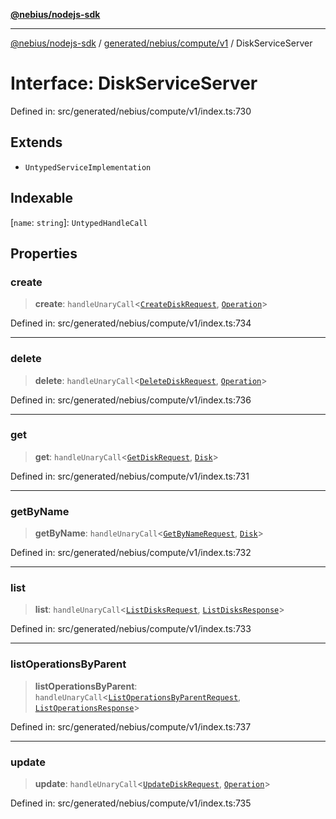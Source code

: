 [**@nebius/nodejs-sdk**](../../../../../README.md)

---

[@nebius/nodejs-sdk](../../../../../README.md) / [generated/nebius/compute/v1](../README.md) / DiskServiceServer

# Interface: DiskServiceServer

Defined in: src/generated/nebius/compute/v1/index.ts:730

## Extends

- `UntypedServiceImplementation`

## Indexable

\[`name`: `string`\]: `UntypedHandleCall`

## Properties

### create

> **create**: `handleUnaryCall`\<[`CreateDiskRequest`](CreateDiskRequest.md), [`Operation`](../../../common/v1/interfaces/Operation.md)\>

Defined in: src/generated/nebius/compute/v1/index.ts:734

---

### delete

> **delete**: `handleUnaryCall`\<[`DeleteDiskRequest`](DeleteDiskRequest.md), [`Operation`](../../../common/v1/interfaces/Operation.md)\>

Defined in: src/generated/nebius/compute/v1/index.ts:736

---

### get

> **get**: `handleUnaryCall`\<[`GetDiskRequest`](GetDiskRequest.md), [`Disk`](Disk.md)\>

Defined in: src/generated/nebius/compute/v1/index.ts:731

---

### getByName

> **getByName**: `handleUnaryCall`\<[`GetByNameRequest`](../../../common/v1/interfaces/GetByNameRequest.md), [`Disk`](Disk.md)\>

Defined in: src/generated/nebius/compute/v1/index.ts:732

---

### list

> **list**: `handleUnaryCall`\<[`ListDisksRequest`](ListDisksRequest.md), [`ListDisksResponse`](ListDisksResponse.md)\>

Defined in: src/generated/nebius/compute/v1/index.ts:733

---

### listOperationsByParent

> **listOperationsByParent**: `handleUnaryCall`\<[`ListOperationsByParentRequest`](ListOperationsByParentRequest.md), [`ListOperationsResponse`](../../../common/v1/interfaces/ListOperationsResponse.md)\>

Defined in: src/generated/nebius/compute/v1/index.ts:737

---

### update

> **update**: `handleUnaryCall`\<[`UpdateDiskRequest`](UpdateDiskRequest.md), [`Operation`](../../../common/v1/interfaces/Operation.md)\>

Defined in: src/generated/nebius/compute/v1/index.ts:735

